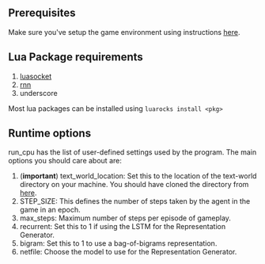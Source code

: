 Prerequisites
--------------
Make sure you've setup the game environment using instructions [here](https://github.com/mrkulk/text-world).

Lua Package requirements  
---------------
1. [luasocket](http://w3.impa.br/~diego/software/luasocket/)  
2. [rnn](https://github.com/Element-Research/rnn)  
3. underscore  

Most lua packages can be installed using `luarocks install <pkg>`

Runtime options
----------------
run_cpu has the list of user-defined settings used by the program. The main
options you should care about are:  
1. (**important**) text_world_location: Set this to the location of the text-world directory on your machine. You should have cloned the directory from [here](https://github.com/mrkulk/text-world).   
2. STEP_SIZE: This defines the number of steps taken by the agent in the game
in an epoch.   
3. max_steps: Maximum number of steps per episode of gameplay.  
4. recurrent: Set this to 1 if using the LSTM for the Representation Generator.  
5. bigram: Set this to 1 to use a bag-of-bigrams representation.  
6. netfile: Choose the model to use for the Representation Generator.   
